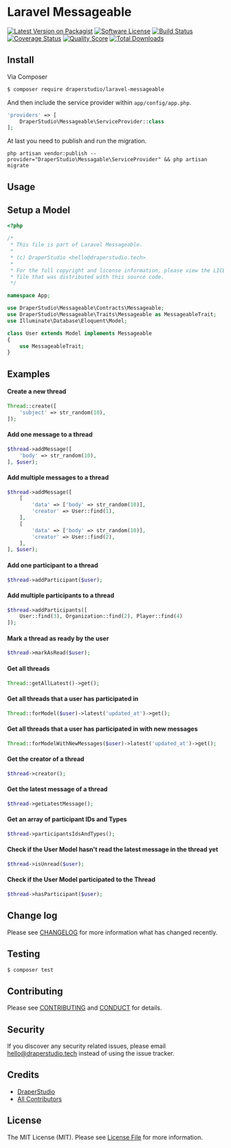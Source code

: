 # Laravel Messageable

[![Latest Version on Packagist][ico-version]][link-packagist]
[![Software License][ico-license]](LICENSE.md)
[![Build Status][ico-travis]][link-travis]
[![Coverage Status][ico-scrutinizer]][link-scrutinizer]
[![Quality Score][ico-code-quality]][link-code-quality]
[![Total Downloads][ico-downloads]][link-downloads]

## Install

Via Composer

``` bash
$ composer require draperstudio/laravel-messageable
```

And then include the service provider within `app/config/app.php`.

``` php
'providers' => [
    DraperStudio\Messageable\ServiceProvider::class
];
```

At last you need to publish and run the migration.

```
php artisan vendor:publish --provider="DraperStudio\Messagable\ServiceProvider" && php artisan migrate
```
## Usage

## Setup a Model

``` php
<?php

/*
 * This file is part of Laravel Messageable.
 *
 * (c) DraperStudio <hello@draperstudio.tech>
 *
 * For the full copyright and license information, please view the LICENSE
 * file that was distributed with this source code.
 */

namespace App;

use DraperStudio\Messageable\Contracts\Messageable;
use DraperStudio\Messageable\Traits\Messageable as MessageableTrait;
use Illuminate\Database\Eloquent\Model;

class User extends Model implements Messageable
{
    use MessageableTrait;
}
```

## Examples

#### Create a new thread
``` php
Thread::create([
    'subject' => str_random(10),
]);
```

#### Add one message to a thread
``` php
$thread->addMessage([
    'body' => str_random(10),
], $user);
```

#### Add multiple messages to a thread
``` php
$thread->addMessage([
    [
        'data' => ['body' => str_random(10)],
        'creator' => User::find(1),
    ],
    [
        'data' => ['body' => str_random(10)],
        'creator' => User::find(2),
    ],
], $user);
```

#### Add one participant to a thread
``` php
$thread->addParticipant($user);
```

#### Add multiple participants to a thread
``` php
$thread->addParticipants([
    User::find(3), Organization::find(2), Player::find(4)
]);
```

#### Mark a thread as ready by the user
``` php
$thread->markAsRead($user);
```

#### Get all threads
``` php
Thread::getAllLatest()->get();
```

#### Get all threads that a user has participated in
``` php
Thread::forModel($user)->latest('updated_at')->get();
```

#### Get all threads that a user has participated in with new messages
``` php
Thread::forModelWithNewMessages($user)->latest('updated_at')->get();
```

#### Get the creator of a thread
``` php
$thread->creator();
```

#### Get the latest message of a thread
``` php
$thread->getLatestMessage();
```

#### Get an array of participant IDs and Types
``` php
$thread->participantsIdsAndTypes();
```

#### Check if the User Model hasn't read the latest message in the thread yet
``` php
$thread->isUnread($user);
```

#### Check if the User Model participated to the Thread
``` php
$thread->hasParticipant($user);
```

## Change log

Please see [CHANGELOG](CHANGELOG.md) for more information what has changed recently.

## Testing

``` bash
$ composer test
```

## Contributing

Please see [CONTRIBUTING](.github/CONTRIBUTING.md) and [CONDUCT](CONDUCT.md) for details.

## Security

If you discover any security related issues, please email hello@draperstudio.tech instead of using the issue tracker.

## Credits

- [DraperStudio][link-author]
- [All Contributors][link-contributors]

## License

The MIT License (MIT). Please see [License File](LICENSE.md) for more information.

[ico-version]: https://img.shields.io/packagist/v/DraperStudio/laravel-messageable.svg?style=flat-square
[ico-license]: https://img.shields.io/badge/license-MIT-brightgreen.svg?style=flat-square
[ico-travis]: https://img.shields.io/travis/DraperStudio/Laravel-Messageable/master.svg?style=flat-square
[ico-scrutinizer]: https://img.shields.io/scrutinizer/coverage/g/DraperStudio/laravel-messageable.svg?style=flat-square
[ico-code-quality]: https://img.shields.io/scrutinizer/g/DraperStudio/laravel-messageable.svg?style=flat-square
[ico-downloads]: https://img.shields.io/packagist/dt/DraperStudio/laravel-messageable.svg?style=flat-square

[link-packagist]: https://packagist.org/packages/DraperStudio/laravel-messageable
[link-travis]: https://travis-ci.org/DraperStudio/Laravel-Messageable
[link-scrutinizer]: https://scrutinizer-ci.com/g/DraperStudio/laravel-messageable/code-structure
[link-code-quality]: https://scrutinizer-ci.com/g/DraperStudio/laravel-messageable
[link-downloads]: https://packagist.org/packages/DraperStudio/laravel-messageable
[link-author]: https://github.com/DraperStudio
[link-contributors]: ../../contributors
